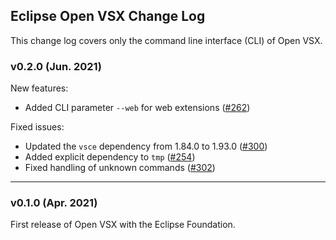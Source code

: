 ## Eclipse Open VSX Change Log

This change log covers only the command line interface (CLI) of Open VSX.

### v0.2.0 (Jun. 2021)

New features:
 * Added CLI parameter `--web` for web extensions ([#262](https://github.com/eclipse/openvsx/pull/262))

Fixed issues:
 * Updated the `vsce` dependency from 1.84.0 to 1.93.0 ([#300](https://github.com/eclipse/openvsx/issues/300))
 * Added explicit dependency to `tmp` ([#254](https://github.com/eclipse/openvsx/issues/254))
 * Fixed handling of unknown commands ([#302](https://github.com/eclipse/openvsx/issues/302))

-----

### v0.1.0 (Apr. 2021)

First release of Open VSX with the Eclipse Foundation.
